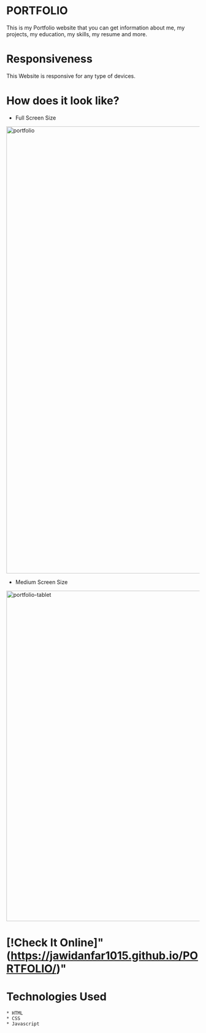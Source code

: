 # PORTFOLIO

This is my Portfolio website that you can get information about me, my projects, my education, my skills, my resume and more.

# Responsiveness

This Website is responsive for any type of devices.

# How does it look like?

   * Full Screen Size
<img width="1166" alt="portfolio" src="https://user-images.githubusercontent.com/99248057/171112919-34be3026-e243-45c8-99de-2862651a0825.png">

   * Medium Screen Size
<img width="862" alt="portfolio-tablet" src="https://user-images.githubusercontent.com/99248057/171113074-8dab05fd-a3b5-4f02-99e9-81acb682b121.png">

   


# [!Check It Online]"(https://jawidanfar1015.github.io/PORTFOLIO/)"

# Technologies Used

    * HTML
    * CSS
    * Javascript
